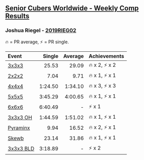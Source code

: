 <style>table {white-space: nowrap;}</style>

## [Senior Cubers Worldwide - Weekly Comp Results](/scw-comp/results/)
### Joshua Riegel - [2019RIEG02](https://www.worldcubeassociation.org/persons/2019RIEG02)

<span style="white-space: nowrap;">🔥 = PR average</span>, <span style="white-space: nowrap;">⚡ = PR single</span>.

| Event | Single | Average | Achievements|
| :-- | --: | --: | :-- |
| [3x3x3](333.md) | 25.53 | 29.09 | 🔥 x 2, ⚡ x 2 |
| [2x2x2](222.md) | 7.04 | 9.71 | 🔥 x 1, ⚡ x 1 |
| [4x4x4](444.md) | 1:24.50 | 1:34.10 | 🔥 x 3, ⚡ x 3 |
| [5x5x5](555.md) | 3:45.29 | 4:00.65 | 🔥 x 1, ⚡ x 1 |
| [6x6x6](666.md) | 6:40.49 | - | ⚡ x 1 |
| [3x3x3 OH](333oh.md) | 1:44.59 | 1:51.02 | 🔥 x 1, ⚡ x 1 |
| [Pyraminx](pyram.md) | 9.94 | 16.52 | 🔥 x 2, ⚡ x 1 |
| [Skewb](skewb.md) | 23.14 | 31.86 | 🔥 x 1, ⚡ x 1 |
| [3x3x3 BLD](333bf.md) | 3:18.89 | - | ⚡ x 2 |

<!-- Global site tag (gtag.js) - Google Analytics -->
<script async src="https://www.googletagmanager.com/gtag/js?id=UA-86348435-3"></script>
<script>window.dataLayer = window.dataLayer || []; function gtag() {dataLayer.push(arguments);} gtag('js', new Date()); gtag('config', 'UA-86348435-3');</script>
